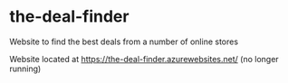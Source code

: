 # the-deal-finder
Website to find the best deals from a number of online stores

Website located at https://the-deal-finder.azurewebsites.net/ (no longer running)
